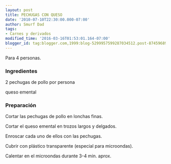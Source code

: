 ```yaml
---
layout: post
title: PECHUGAS CON QUESO
date: '2010-07-10T22:30:00.000-07:00'
author: Smurf Dad
tags:
- Carnes y derivados
modified_time: '2016-03-16T01:53:01.164-07:00'
blogger_id: tag:blogger.com,1999:blog-5299957599287034512.post-8745968989460080434
---
```


Para 4 personas.

<h3>Ingredientes</h3>

2 pechugas de pollo por persona

queso emental

<h3>Preparación</h3>

Cortar las pechugas de pollo en lonchas finas.

Cortar el queso emental en trozos largos y delgados.

Enroscar cada uno de ellos con las pechugas.

Cubrir con plástico transparente (especial para microondas).

Calentar en el microondas durante 3-4 min. aprox.

